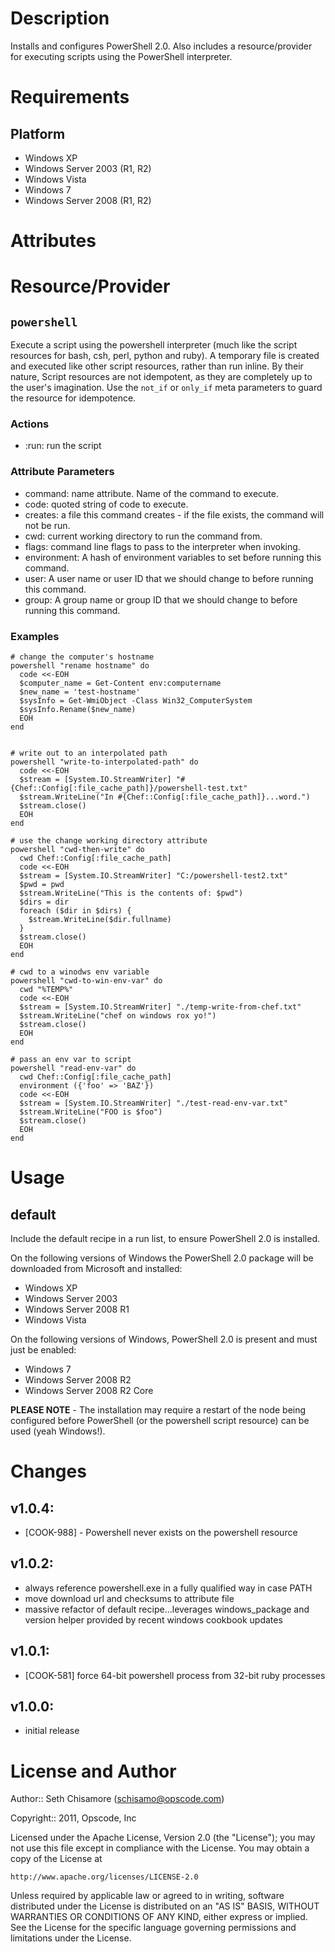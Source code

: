 Description
===========

Installs and configures PowerShell 2.0.  Also includes a resource/provider for executing scripts using the PowerShell interpreter.

Requirements
============

Platform
--------

* Windows XP
* Windows Server 2003 (R1, R2)
* Windows Vista
* Windows 7
* Windows Server 2008 (R1, R2)

Attributes
==========

Resource/Provider
=================

`powershell`
------------
Execute a script using the powershell interpreter (much like the script resources for bash, csh, perl, python and ruby). A temporary file is created and executed like other script resources, rather than run inline. By their nature, Script resources are not idempotent, as they are completely up to the user's imagination. Use the `not_if` or `only_if` meta parameters to guard the resource for idempotence.

### Actions

- :run: run the script

### Attribute Parameters

- command: name attribute. Name of the command to execute.
- code: quoted string of code to execute.
- creates: a file this command creates - if the file exists, the command will not be run.
- cwd: current working directory to run the command from.
- flags: command line flags to pass to the interpreter when invoking.
- environment: A hash of environment variables to set before running this command.
- user: A user name or user ID that we should change to before running this command.
- group: A group name or group ID that we should change to before running this command.

### Examples

    # change the computer's hostname
    powershell "rename hostname" do
      code <<-EOH
      $computer_name = Get-Content env:computername
      $new_name = 'test-hostname'
      $sysInfo = Get-WmiObject -Class Win32_ComputerSystem
      $sysInfo.Rename($new_name)
      EOH
    end


    # write out to an interpolated path
    powershell "write-to-interpolated-path" do
      code <<-EOH
      $stream = [System.IO.StreamWriter] "#{Chef::Config[:file_cache_path]}/powershell-test.txt"
      $stream.WriteLine("In #{Chef::Config[:file_cache_path]}...word.")
      $stream.close()
      EOH
    end

    # use the change working directory attribute
    powershell "cwd-then-write" do
      cwd Chef::Config[:file_cache_path]
      code <<-EOH
      $stream = [System.IO.StreamWriter] "C:/powershell-test2.txt"
      $pwd = pwd
      $stream.WriteLine("This is the contents of: $pwd")
      $dirs = dir
      foreach ($dir in $dirs) {
        $stream.WriteLine($dir.fullname)
      }
      $stream.close()
      EOH
    end

    # cwd to a winodws env variable
    powershell "cwd-to-win-env-var" do
      cwd "%TEMP%"
      code <<-EOH
      $stream = [System.IO.StreamWriter] "./temp-write-from-chef.txt"
      $stream.WriteLine("chef on windows rox yo!")
      $stream.close()
      EOH
    end

    # pass an env var to script
    powershell "read-env-var" do
      cwd Chef::Config[:file_cache_path]
      environment ({'foo' => 'BAZ'})
      code <<-EOH
      $stream = [System.IO.StreamWriter] "./test-read-env-var.txt"
      $stream.WriteLine("FOO is $foo")
      $stream.close()
      EOH
    end

Usage
=====

default
-------

Include the default recipe in a run list, to ensure PowerShell 2.0 is installed.

On the following versions of Windows the PowerShell 2.0 package will be downloaded from Microsoft and installed:

* Windows XP
* Windows Server 2003
* Windows Server 2008 R1
* Windows Vista

On the following versions of Windows, PowerShell 2.0 is present and must just be enabled:

* Windows 7
* Windows Server 2008 R2
* Windows Server 2008 R2 Core

**PLEASE NOTE** - The installation may require a restart of the node being configured before PowerShell (or the powershell script resource) can be used (yeah Windows!).

Changes
=======

## v1.0.4:

* [COOK-988] - Powershell never exists on the powershell resource

## v1.0.2:

* always reference powershell.exe in a fully qualified way in case PATH
* move download url and checksums to attribute file
* massive refactor of default recipe...leverages windows_package and version helper
provided by recent windows cookbook updates

## v1.0.1:

* [COOK-581] force 64-bit powershell process from 32-bit ruby processes

## v1.0.0:

* initial release

License and Author
==================

Author:: Seth Chisamore (<schisamo@opscode.com>)

Copyright:: 2011, Opscode, Inc

Licensed under the Apache License, Version 2.0 (the "License");
you may not use this file except in compliance with the License.
You may obtain a copy of the License at

    http://www.apache.org/licenses/LICENSE-2.0

Unless required by applicable law or agreed to in writing, software
distributed under the License is distributed on an "AS IS" BASIS,
WITHOUT WARRANTIES OR CONDITIONS OF ANY KIND, either express or implied.
See the License for the specific language governing permissions and
limitations under the License.
